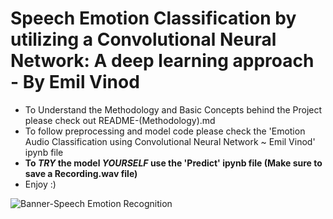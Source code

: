 # Speech Emotion Classification by utilizing a Convolutional Neural Network: A deep learning approach - By Emil Vinod
  - To Understand the Methodology and Basic Concepts behind the Project please check out README-(Methodology).md
  - To follow preprocessing and model code please check the 'Emotion Audio Classification using Convolutional Neural Network ~ Emil Vinod' ipynb file
  - **To *TRY* the model *YOURSELF* use the 'Predict' ipynb file (Make sure to save a Recording.wav file)**
  - Enjoy :)
  
![Banner-Speech Emotion Recognition](https://github.com/EmilVl6/Speech-Emotion-Classification-by-utilizing-a-Convolutional-Neural-Network/assets/93434155/3461d2d9-b9cc-4bf4-b907-ac5860dd3fc7)
